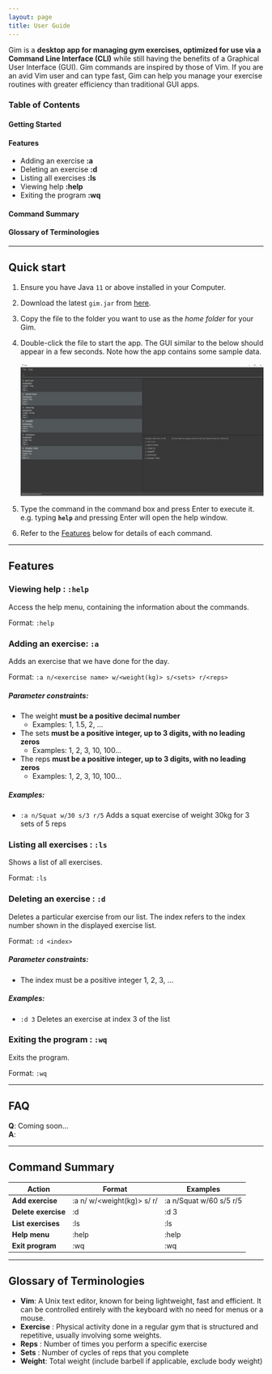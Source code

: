 ```yaml
---
layout: page
title: User Guide
---
```


Gim is a **desktop app for managing gym exercises, optimized for use via a Command Line Interface (CLI)** while still having the benefits of a Graphical User Interface (GUI). Gim commands are inspired by those of Vim. If you are an avid Vim user and can type fast, Gim can help you manage your exercise routines with greater efficiency than traditional GUI apps.

### Table of Contents
#### Getting Started
#### Features
* Adding an exercise **:a**
* Deleting an exercise **:d**
* Listing all exercises **:ls**
* Viewing help **:help**
* Exiting the program **:wq**
#### Command Summary
#### Glossary of Terminologies

--------------------------------------------------------------------------------------------------------------------

## Quick start

1. Ensure you have Java `11` or above installed in your Computer.

2. Download the latest `gim.jar` from [here](https://github.com/AY2223S1-CS2103T-T15-4/tp/releases).

3. Copy the file to the folder you want to use as the _home folder_ for your Gim.

4. Double-click the file to start the app. The GUI similar to the below should appear in a few seconds. Note how the app contains some sample data.<br>
   <br>![Ui](images/Ui.png)


5. Type the command in the command box and press Enter to execute it. e.g. typing **`help`** and pressing Enter will open the help window.<br>

6. Refer to the [Features](#features) below for details of each command.

--------------------------------------------------------------------------------------------------------------------

## Features


### Viewing help : `:help`

Access the help menu, containing the information about the commands.

Format: `:help`


### Adding an exercise: `:a`

Adds an exercise that we have done for the day.

Format: `:a n/<exercise name> w/<weight(kg)> s/<sets> r/<reps>`

##### Parameter constraints:
* The weight **must be a positive decimal number**
  * Examples: 1, 1.5, 2, ...
* The sets **must be a positive integer, up to 3 digits, with no leading zeros**
  * Examples: 1, 2, 3, 10, 100...
* The reps **must be a positive integer, up to 3 digits, with no leading zeros**
  * Examples: 1, 2, 3, 10, 100...

##### Examples:
* `:a n/Squat w/30 s/3 r/5` Adds a squat exercise of weight 30kg for 3 sets of 5 reps


### Listing all exercises : `:ls`

Shows a list of all exercises.

Format: `:ls`



### Deleting an exercise : `:d`

Deletes a particular exercise from our list. The index refers to the index number shown in the displayed exercise list.

Format: `:d <index>`

##### Parameter constraints:
* The index must be a positive integer 1, 2, 3, ...

##### Examples:
* `:d 3` Deletes an exercise at index 3 of the list


### Exiting the program : `:wq`

Exits the program.

Format: `:wq`

--------------------------------------------------------------------------------------------------------------------

## FAQ

**Q**: Coming soon...
<br>
**A**:

--------------------------------------------------------------------------------------------------------------------

## Command Summary

| Action              | Format                                           | Examples                |
|---------------------|--------------------------------------------------|-------------------------|
| **Add exercise**    | :a n/<exercise> w/<weight(kg)> s/<sets> r/<reps> | :a n/Squat w/60 s/5 r/5 |
| **Delete exercise** | :d <index>                                       | :d 3                    |
| **List exercises**  | :ls                                              | :ls                     |
| **Help menu**       | :help                                            | :help                   |
| **Exit program**    | :wq                                              | :wq                     |

--------------------------------------------------------------------------------------------------------------------

## Glossary of Terminologies
* **Vim**: A Unix text editor, known for being lightweight, fast and efficient. It can be controlled entirely with the keyboard with no need for menus or a mouse.
* **Exercise** : Physical activity done in a regular gym that is structured and repetitive, usually involving
some weights.
* **Reps** : Number of times you perform a specific exercise
* **Sets** : Number of cycles of reps that you complete
* **Weight**: Total weight (include barbell if applicable, exclude body weight)

